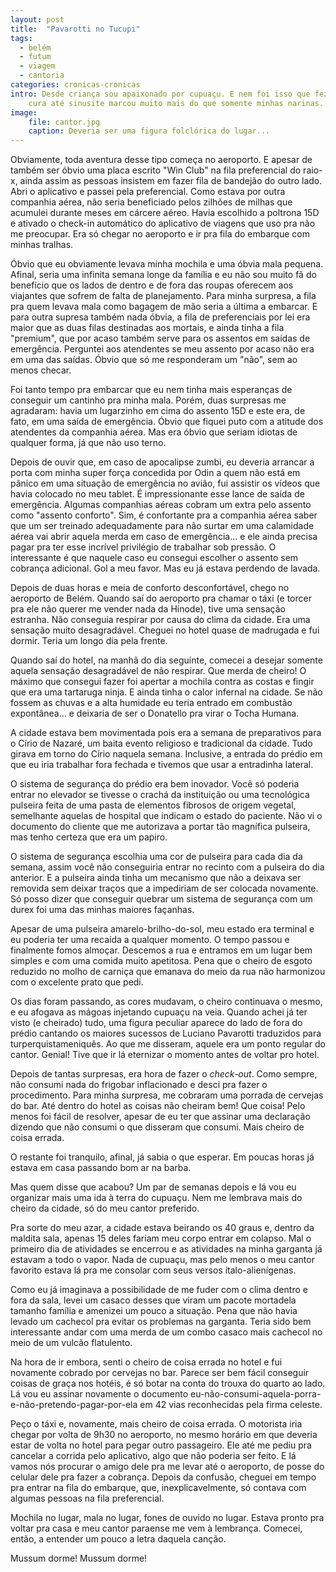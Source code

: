 ```yaml
---
layout: post
title:  "Pavarotti no Tucupi"
tags:
  - belém
  - futum
  - viagem
  - cantoria
categories: cronicas-cronicas
intro: Desde criança sou apaixonado por cupuaçu. E nem foi isso que fez aquela ida a Belém algo memorável. A cidade que 
    cura até sinusite marcou muito mais do que somente minhas narinas.
image:
    file: cantor.jpg
    caption: Deveria ser uma figura folclórica do lugar...
---
```


Obviamente, toda aventura desse tipo começa no aeroporto. E apesar de também ser óbvio uma placa escrito "Win Club" na 
fila preferencial do raio-x, ainda assim as pessoas insistem em fazer fila de bandejão do outro lado. Abri o aplicativo
e passei pela preferencial. Como estava por outra companhia aérea, não seria beneficiado pelos zilhões de milhas que acumulei durante meses em cárcere aéreo. Havia escolhido a poltrona 15D e ativado o check-in automático do aplicativo de viagens que uso pra não me preocupar. Era só chegar no aeroporto e ir pra fila do embarque com minhas tralhas.

Óbvio que eu obviamente levava minha mochila e uma óbvia mala pequena. Afinal, seria uma infinita semana longe da 
família e eu não sou muito fã do benefício que os lados de dentro e de fora das roupas oferecem aos viajantes que sofrem
de falta de planejamento. Para minha surpresa, a fila pra quem levava mala como bagagem de mão seria a última a
embarcar. E para outra supresa também nada óbvia, a fila de preferenciais por lei era maior que as duas filas destinadas
aos mortais, e ainda tinha a fila "premium", que por acaso também serve para os assentos em saídas de emergência. 
Perguntei aos atendentes se meu assento por acaso não era em uma das saídas. Óbvio que só me responderam um "não",
sem ao menos checar.

Foi tanto tempo pra embarcar que eu nem tinha mais esperanças de conseguir um cantinho pra minha mala. Porém, duas 
surpresas me agradaram: havia um lugarzinho em cima do assento 15D e este era, de fato, em uma saída de emergência. 
Óbvio que fiquei puto com a atitude dos atendentes da companhia aérea. Mas era óbvio que seriam idiotas de qualquer
forma, já que não uso terno.

Depois de ouvir que, em caso de apocalipse zumbi, eu deveria arrancar a porta com minha super força concedida por Odin a
quem não está em pânico em uma situação de emergência no avião, fui assistir os vídeos que havia colocado no meu tablet.
É impressionante esse lance de saída de emergência. Algumas companhias aéreas cobram um extra pelo assento como "assento
conforto". Sim, é confortante pra a companhia aérea saber que um ser treinado adequadamente para não surtar em uma 
calamidade aérea vai abrir aquela merda em caso de emergência... e ele ainda precisa pagar pra ter esse incrível 
privilégio de trabalhar sob pressão. O interessante é que naquele caso eu consegui escolher o assento sem cobrança
adicional. Gol a meu favor. Mas eu já estava perdendo de lavada.

Depois de duas horas e meia de conforto desconfortável, chego no aeroporto de Belém. Quando saí do aeroporto pra chamar
o táxi (e torcer pra ele não querer me vender nada da Hinode), tive uma sensação estranha. Não conseguia respirar por 
causa do clima da cidade. Era uma sensação muito desagradável. Cheguei no hotel quase de madrugada e fui dormir. Teria 
um longo dia pela frente.

Quando saí do hotel, na manhã do dia seguinte, comecei a desejar somente aquela sensação desagradável de não respirar.
Que merda de cheiro! O máximo que consegui fazer foi apertar a mochila contra as costas e fingir que era uma tartaruga 
ninja. E ainda tinha o calor infernal na cidade. Se não fossem as chuvas e a alta humidade eu teria entrado em combustão
expontânea... e deixaria de ser o Donatello pra virar o Tocha Humana.

A cidade estava bem movimentada pois era a semana de preparativos para o Círio de Nazaré, um baita evento religioso e 
tradicional da cidade. Tudo girava em torno do Círio naquela semana. Inclusive, a entrada do prédio em que eu iria 
trabalhar fora fechada e tivemos que usar a entradinha lateral.

O sistema de segurança do prédio era bem inovador. Você só poderia entrar no elevador se tivesse o crachá da instituição
ou uma tecnológica pulseira feita de uma pasta de elementos fibrosos de origem vegetal, semelhante aquelas de hospital 
que indicam o estado do paciente. Não vi o documento do cliente que me autorizava a portar tão magnífica pulseira, mas 
tenho certeza que era um papiro.

O sistema de segurança escolhia uma cor de pulseira para cada dia da semana, assim você não conseguiria entrar no 
recinto com a pulseira do dia anterior. E a pulseira ainda tinha um mecanismo que não a deixava ser removida sem deixar 
traços que a impediriam de ser colocada novamente. Só posso dizer que conseguir quebrar um sistema de segurança com um 
durex foi uma das minhas maiores façanhas.

Apesar de uma pulseira amarelo-brilho-do-sol, meu estado era terminal e eu poderia ter uma recaída a qualquer momento.
O tempo passou e finalmente fomos almoçar. Descemos a rua e entramos em um lugar bem simples e com uma comida muito 
apetitosa. Pena que o cheiro de esgoto reduzido no molho de carniça que emanava do meio da rua não harmonizou com o
excelente prato que pedi.

Os dias foram passando, as cores mudavam, o cheiro continuava o mesmo, e eu afogava as mágoas injetando cupuaçu na veia.
Quando achei já ter visto (e cheirado) tudo, uma figura peculiar aparece do lado de fora do prédio cantando os maiores 
sucessos de Luciano Pavarotti traduzidos para turperquistameniquês. Ao que me disseram, aquele era um ponto regular do 
cantor. Genial! Tive que ir lá eternizar o momento antes de voltar pro hotel.

Depois de tantas surpresas, era hora de fazer o *check-out*. Como sempre, não consumi nada do frigobar inflacionado e 
desci pra fazer o procedimento. Para minha surpresa, me cobraram uma porrada de cervejas do bar. Até dentro do hotel as 
coisas não cheiram bem! Que coisa! Pelo menos foi fácil de resolver, apesar de eu ter que assinar uma declaração dizendo
que não consumi o que disseram que consumi. Mais cheiro de coisa errada.

O restante foi tranquilo, afinal, já sabia o que esperar. Em poucas horas já estava em casa passando bom ar na barba.

Mas quem disse que acabou? Um par de semanas depois e lá vou eu organizar mais uma ida à terra do cupuaçu. Nem me 
lembrava mais do cheiro da cidade, só do meu cantor preferido.

Pra sorte do meu azar, a cidade estava beirando os 40 graus e, dentro da maldita sala, apenas 15 deles fariam meu corpo 
entrar em colapso. Mal o primeiro dia de atividades se encerrou e as atividades na minha garganta já estavam a todo o 
vapor. Nada de cupuaçu, mas pelo menos o meu cantor favorito estava lá pra me consolar com seus versos ítalo-alienígenas.

Como eu já imaginava a possibilidade de me fuder com o clima dentro e fora da sala, levei um casaco desses que viram um
pacote mortadela tamanho família e amenizei um pouco a situação. Pena que não havia levado um cachecol pra evitar os 
problemas na garganta. Teria sido bem interessante andar com uma merda de um combo casaco mais cachecol no meio de um 
vulcão flatulento.

Na hora de ir embora, senti o cheiro de coisa errada no hotel e fui novamente cobrado por cervejas no bar. Parece ser
bem fácil conseguir coisas de graça nos hotéis, é só botar na conta do trouxa do quarto ao lado. Lá vou eu assinar
novamente o documento eu-não-consumi-aquela-porra-e-não-pretendo-pagar-por-ela em 42 vias reconhecidas pela firma
celeste.

Peço o táxi e, novamente, mais cheiro de coisa errada. O motorista iria chegar por volta de 9h30 no aeroporto, no mesmo 
horário em que deveria estar de volta no hotel para pegar outro passageiro. Ele até me pediu pra cancelar a corrida pelo
aplicativo, algo que não poderia ser feito. E lá vamos nós procurar o amigo dele pra me levar até o aeroporto, de posse 
do celular dele pra fazer a cobrança. Depois da confusão, cheguei em tempo pra entrar na fila do embarque, que, 
inexplicavelmente, só contava com algumas pessoas na fila preferencial.

Mochila no lugar, mala no lugar, fones de ouvido no lugar. Estava pronto pra voltar pra casa e meu cantor paraense me 
vem à lembrança. Comecei, então, a entender um pouco a letra daquela canção.

Mussum dorme! Mussum dorme!
